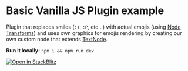 # Basic Vanilla JS Plugin example

Plugin that replaces smiles (`:)`, `:P`, etc...) with actual emojis (using [Node Transforms](https://lexical.dev/docs/concepts/transforms)) and uses own graphics for emojis rendering by creating our own custom node that extends [TextNode](https://lexical.dev/docs/concepts/nodes#textnode).

**Run it locally:** `npm i && npm run dev`

[![Open in StackBlitz](https://developer.stackblitz.com/img/open_in_stackblitz.svg)](https://stackblitz.com/github/etrepum/lexical-builder/tree/main/apps/vanilla-js-plugin-extension?file=src/emoji-plugin/EmojiPlugin.ts)
